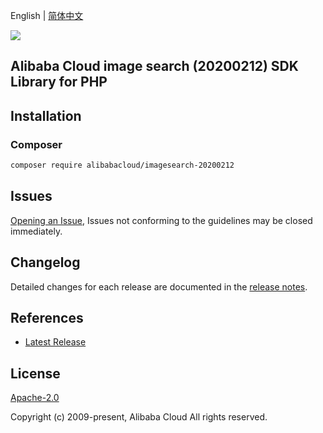 English | [简体中文](README-CN.md)

![](https://aliyunsdk-pages.alicdn.com/icons/AlibabaCloud.svg)

## Alibaba Cloud image search (20200212) SDK Library for PHP

## Installation

### Composer

```bash
composer require alibabacloud/imagesearch-20200212
```

## Issues

[Opening an Issue](https://github.com/aliyun/alibabacloud-sdk/issues/new), Issues not conforming to the guidelines may be closed immediately.

## Changelog

Detailed changes for each release are documented in the [release notes](./ChangeLog.txt).

## References

* [Latest Release](https://github.com/aliyun/alibabacloud-sdk)

## License

[Apache-2.0](http://www.apache.org/licenses/LICENSE-2.0)

Copyright (c) 2009-present, Alibaba Cloud All rights reserved.
